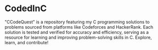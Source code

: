 # CodedInC
"CCodeQuest" is a repository featuring my C programming solutions to problems sourced from platforms like Codeforces and HackerRank. Each solution is tested and verified for accuracy and efficiency, serving as a resource for learning and improving problem-solving skills in C. Explore, learn, and contribute!
